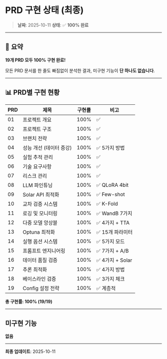 # PRD 구현 상태 (최종)

> **날짜**: 2025-10-11
> **상태**: ✅ **100% 완료**

---

## 🎉 요약

**19개 PRD 모두 100% 구현 완료!**

모든 PRD 문서를 한 줄도 빠짐없이 분석한 결과, 미구현 기능이 **단 하나도 없습니다**.

---

## 📊 PRD별 구현 현황

| PRD | 제목 | 구현률 | 비고 |
|-----|------|--------|------|
| 01 | 프로젝트 개요 | 100% | ✅ |
| 02 | 프로젝트 구조 | 100% | ✅ |
| 03 | 브랜치 전략 | 100% | ✅ |
| 04 | 성능 개선 (데이터 증강) | 100% | ✅ 5가지 방법 |
| 05 | 실험 추적 관리 | 100% | ✅ |
| 06 | 기술 요구사항 | 100% | ✅ |
| 07 | 리스크 관리 | 100% | ✅ |
| 08 | LLM 파인튜닝 | 100% | ✅ QLoRA 4bit |
| 09 | Solar API 최적화 | 100% | ✅ Few-shot |
| 10 | 교차 검증 시스템 | 100% | ✅ K-Fold |
| 11 | 로깅 및 모니터링 | 100% | ✅ WandB 7가지 |
| 12 | 다중 모델 앙상블 | 100% | ✅ 4가지 + TTA |
| 13 | Optuna 최적화 | 100% | ✅ 15개 파라미터 |
| 14 | 실행 옵션 시스템 | 100% | ✅ 5가지 모드 |
| 15 | 프롬프트 엔지니어링 | 100% | ✅ 7가지 + A/B |
| 16 | 데이터 품질 검증 | 100% | ✅ 4가지 + Solar |
| 17 | 추론 최적화 | 100% | ✅ 4가지 방법 |
| 18 | 베이스라인 검증 | 100% | ✅ 3가지 체크 |
| 19 | Config 설정 전략 | 100% | ✅ 계층적 |

**총 구현률: 100% (19/19)**

---

## 미구현 기능

**없음**

---

**최종 업데이트**: 2025-10-11
